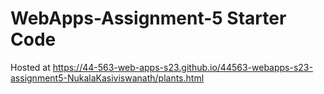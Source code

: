 # WebApps-Assignment-5 Starter Code
Hosted at  https://44-563-web-apps-s23.github.io/44563-webapps-s23-assignment5-NukalaKasiviswanath/plants.html